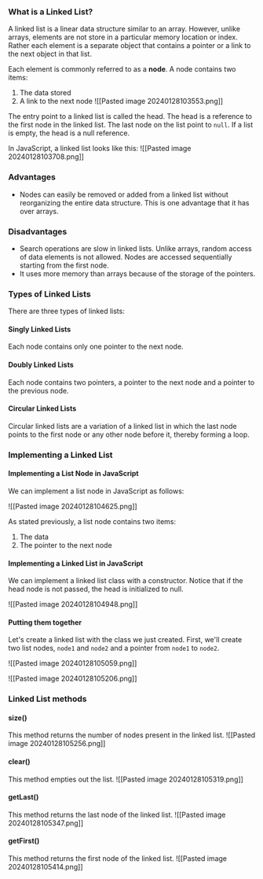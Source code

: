 
### What is a Linked List?

A linked list is a linear data structure similar to an array. However, unlike arrays, elements are not store in a particular memory location or index. Rather each element is a separate object that contains a pointer or a link to the next object in that list. 

Each element is commonly referred to as a **node**. A node contains two items:
1. The data stored
2. A link to the next node
![[Pasted image 20240128103553.png]]

The entry point to a linked list is called the head. The head is a reference to the first node in the linked list. The last node on the list point to `null`. If a list is empty, the head is a null reference.

In JavaScript, a linked list looks like this:
![[Pasted image 20240128103708.png]]


### Advantages

- Nodes can easily be removed or added from a linked list without reorganizing the entire data structure. This is one advantage that it has over arrays.

### Disadvantages

- Search operations are slow in linked lists. Unlike arrays, random access of data elements is not allowed. Nodes are accessed sequentially starting from the first node.
- It uses more memory than arrays because of the storage of the pointers.

### Types of Linked Lists

There are three types of linked lists:

#### Singly Linked Lists
Each node contains only one pointer to the next node.

#### Doubly Linked Lists
Each node contains two pointers, a pointer to the next node and a pointer to the previous node.

#### Circular Linked Lists
Circular linked lists are a variation of a linked list in which the last node points to the first node or any other node before it, thereby forming a loop.


### Implementing a Linked List

#### Implementing a List Node in JavaScript
We can implement a list node in JavaScript as follows:

![[Pasted image 20240128104625.png]]

As stated previously, a list node contains two items:
1. The data
2. The pointer to the next node

#### Implementing a Linked List in JavaScript
We can implement a linked list class with a constructor. Notice that if the head node is not passed, the head is initialized to null.

![[Pasted image 20240128104948.png]]

#### Putting them together
Let's create a linked list with the class we just created. First, we'll create two list nodes, `node1` and `node2` and a pointer from `node1` to `node2`.

![[Pasted image 20240128105059.png]]

![[Pasted image 20240128105206.png]]


### Linked List methods

#### size()
This method returns the number of nodes present in the linked list.
![[Pasted image 20240128105256.png]]

#### clear()
This method empties out the list.
![[Pasted image 20240128105319.png]]

#### getLast()
This method returns the last node of the linked list.
![[Pasted image 20240128105347.png]]

#### getFirst()
This method returns the first node of the linked list.
![[Pasted image 20240128105414.png]]


